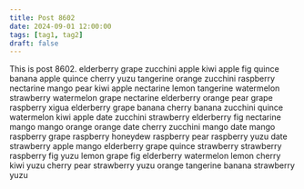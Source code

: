 ```yaml
---
title: Post 8602
date: 2024-09-01 12:00:00
tags: [tag1, tag2]
draft: false
---
```

This is post 8602.
elderberry
grape
zucchini
apple
kiwi
apple
fig
quince
banana
apple
quince
cherry
yuzu
tangerine
orange
zucchini
raspberry
nectarine
mango
pear
kiwi
apple
nectarine
lemon
tangerine
watermelon
strawberry
watermelon
grape
nectarine
elderberry
orange
pear
grape
raspberry
xigua
elderberry
grape
banana
cherry
banana
zucchini
quince
watermelon
kiwi
apple
date
zucchini
strawberry
elderberry
fig
nectarine
mango
mango
orange
orange
date
cherry
zucchini
mango
date
mango
raspberry
grape
raspberry
honeydew
raspberry
pear
raspberry
yuzu
date
strawberry
apple
mango
elderberry
grape
quince
strawberry
strawberry
raspberry
fig
yuzu
lemon
grape
fig
elderberry
watermelon
lemon
cherry
kiwi
yuzu
cherry
pear
strawberry
yuzu
orange
tangerine
banana
strawberry
yuzu

